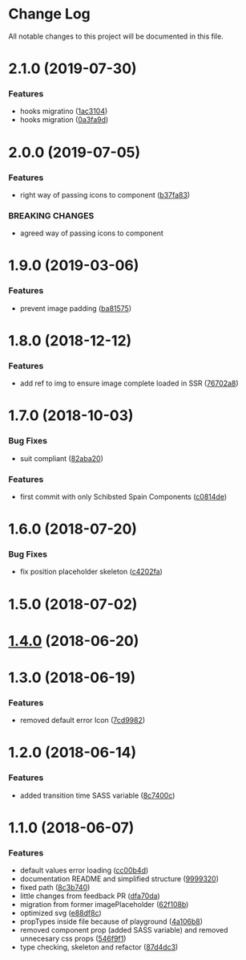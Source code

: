 # Change Log

All notable changes to this project will be documented in this file.

<a name="2.1.0"></a>
# 2.1.0 (2019-07-30)


### Features

* hooks migratino ([1ac3104](https://github.com/SUI-Components/sui-components/commit/1ac3104))
* hooks migration ([0a3fa9d](https://github.com/SUI-Components/sui-components/commit/0a3fa9d))



<a name="2.0.0"></a>
# 2.0.0 (2019-07-05)


### Features

* right way of passing icons to component ([b37fa83](https://github.com/SUI-Components/sui-components/commit/b37fa83))


### BREAKING CHANGES

* agreed way of passing icons to component



<a name="1.9.0"></a>
# 1.9.0 (2019-03-06)


### Features

* prevent image padding ([ba81575](https://github.com/SUI-Components/sui-components/commit/ba81575))



<a name="1.8.0"></a>
# 1.8.0 (2018-12-12)


### Features

* add ref to img to ensure image complete loaded in SSR ([76702a8](https://github.com/SUI-Components/sui-components/commit/76702a8))



<a name="1.7.0"></a>
# 1.7.0 (2018-10-03)


### Bug Fixes

* suit compliant ([82aba20](https://github.com/SUI-Components/sui-components/commit/82aba20))


### Features

* first commit with only Schibsted Spain Components ([c0814de](https://github.com/SUI-Components/sui-components/commit/c0814de))



<a name="1.6.0"></a>
# 1.6.0 (2018-07-20)


### Bug Fixes

* fix position placeholder skeleton ([c4202fa](https://github.com/SUI-Components/sui-components/commit/c4202fa))



<a name="1.5.0"></a>
# 1.5.0 (2018-07-02)



<a name="1.4.0"></a>
# [1.4.0](https://github.com/SUI-Components/sui-components/compare/v1.1.0...v1.4.0) (2018-06-20)



<a name="1.3.0"></a>
# 1.3.0 (2018-06-19)


### Features

* removed default error Icon ([7cd9982](https://github.com/SUI-Components/sui-components/commit/7cd9982))



<a name="1.2.0"></a>
# 1.2.0 (2018-06-14)


### Features

* added transition time SASS variable ([8c7400c](https://github.com/SUI-Components/sui-components/commit/8c7400c))



<a name="1.1.0"></a>
# 1.1.0 (2018-06-07)


### Features

* default values error loading ([cc00b4d](https://github.com/SUI-Components/sui-components/commit/cc00b4d))
* documentation README and simplified structure ([9999320](https://github.com/SUI-Components/sui-components/commit/9999320))
* fixed path ([8c3b740](https://github.com/SUI-Components/sui-components/commit/8c3b740))
* little changes from feedback PR ([dfa70da](https://github.com/SUI-Components/sui-components/commit/dfa70da))
* migration from former imagePlaceholder ([62f108b](https://github.com/SUI-Components/sui-components/commit/62f108b))
* optimized svg ([e88df8c](https://github.com/SUI-Components/sui-components/commit/e88df8c))
* propTypes inside file because of playground ([4a106b8](https://github.com/SUI-Components/sui-components/commit/4a106b8))
* removed component prop (added SASS variable) and removed unnecesary css props ([546f9f1](https://github.com/SUI-Components/sui-components/commit/546f9f1))
* type checking, skeleton and refactor ([87d4dc3](https://github.com/SUI-Components/sui-components/commit/87d4dc3))




